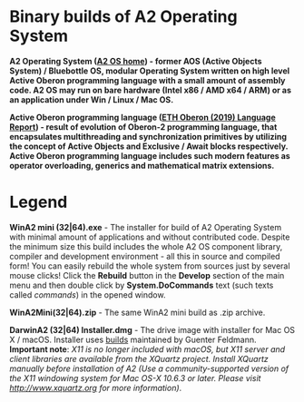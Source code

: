 # Binary builds of A2 Operating System

**A2 Operating System ([A2 OS home](http://cas.inf.ethz.ch/projects/a2)) - former AOS (Active Objects System) / Bluebottle OS, modular Operating System written on high level Active Oberon programming language with a small amount of assembly code. A2 OS may run on bare hardware (Intel x86 / AMD x64 / ARM) or as an application under Win / Linux / Mac OS.**

**Active Oberon programming language ([ETH Oberon (2019) Language Report](http://cas.inf.ethz.ch/projects/a2/repository/raw/trunk/LanguageReport/OberonLanguageReport.pdf)) - result of evolution of Oberon-2 programming language, that encapsulates multithreading and synchronization primitives by utilizing the concept of Active Objects and Exclusive / Await blocks respectively. Active Oberon programming language includes such modern features as operator overloading, generics and mathematical matrix extensions.**


# Legend

**WinA2 mini (32|64).exe** - The installer for build of A2 Operating System with minimal amount of applications and without contributed code. Despite the minimum size this build includes the whole A2 OS component library, compiler and development environment - all this in source and compiled form! You can easily rebuild the whole system from sources just by several mouse clicks! Click the **Rebuild** button in the **Develop** section of the main menu and then double click by **System.DoCommands** text (such texts called _commands_) in the opened window.

**WinA2Mini(32|64).zip** - The same WinA2 mini build as .zip archive.

**DarwinA2 (32|64) Installer.dmg** - The drive image with installer for Mac OS X / macOS. Installer uses [builds](http://www.informatik.uni-bremen.de/~fld/UnixAos/) maintained by Guenter Feldmann. **Important note**: _X11 is no longer included with macOS, but X11 server and client libraries are available from the XQuartz project. Install XQuartz manually before installation of A2 (Use a community-supported version of the X11 windowing system for Mac OS-X 10.6.3 or later. Please visit http://www.xquartz.org for more information)_.
